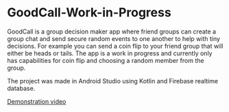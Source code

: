 # GoodCall-Work-in-Progress
GoodCall is a group decision maker app where friend groups can create a group chat and send secure random events to one another to help with tiny decisions. For example you can send a coin flip to your friend group that will either be heads or tails. The app is a work in progress and currently only has capabilities for coin flip and choosing a random member from the group.

The project was made in Android Studio using Kotlin and Firebase realtime database.

[Demonstration video](https://drive.google.com/file/d/10mbCNwmiWe_P3ayv3A8kafutcWvmFjJ0/view?usp=sharing)
